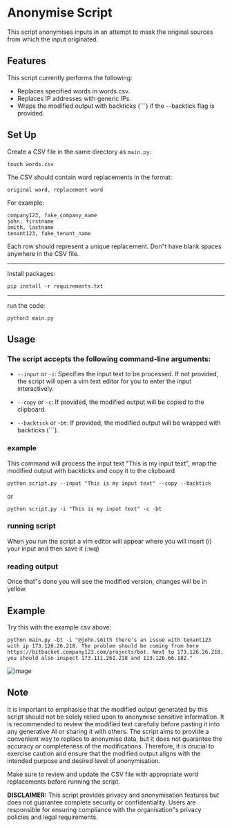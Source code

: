 # Anonymise Script

This script anonymises inputs in an attempt to mask the original sources from which the input originated.

## Features

This script currently performs the following:

- Replaces specified words in words.csv.
- Replaces IP addresses with generic IPs.
- Wraps the modified output with backticks (```) if the --backtick flag is provided.

## Set Up
Create a CSV file in the same directory as `main.py`:

```
touch words.csv
```

The CSV should contain word replacements in the format:

```csv
original word, replacement word
```

For example:

```csv
company123, fake_company_name
john, firstname
smith, lastname
tenant123, fake_tenant_name
```
 
Each row should represent a unique replacement. Don"t have blank spaces anywhere in the CSV file.

<hr>

Install packages:

```
pip install -r requirements.txt
```
<hr>

run the code:

```
python3 main.py
```

## Usage

### The script accepts the following command-line arguments:
- `--input` or `-i`: 
Specifies the input text to be processed. If not provided, the script will open a vim text editor for you to enter the input interactively.

- `--copy` or `-c`: 
If provided, the modified output will be copied to the clipboard.

- `--backtick` or -`bt`: 
If provided, the modified output will be wrapped with backticks (```).

### example
This command will process the input text "This is my input text", wrap the modified output with backticks and copy it to the clipboard

```
python script.py --input "This is my input text" --copy --backtick
```
or
```
python script.py -i "This is my input text" -c -bt
```

### running script
When you run the script a vim editor will appear where you will insert (i) your input and then save it (:wq)

### reading output
Once that"s done you will see the modified version, changes will be in yellow.

## Example

Try this with the example csv above:
```
python main.py -bt -i "@john.smith there's an issue with tenant123 with ip 173.126.26.218. The problem should be coming from here https://bitbucket.company123.com/projects/bot. Next to 173.126.26.218, you should also inspect 173.111.261.218 and 113.126.66.182."
```

![image](https://github.com/ronan-s1/Anonymise-Script/assets/85257187/f9c85dc5-7458-4a7b-b45a-e87bd0384e96)

## Note

It is important to emphasise that the modified output generated by this script should not be solely relied upon to anonymise sensitive information. It is recommended to review the modified text carefully before pasting it into any generative AI or sharing it with others. The script aims to provide a convenient way to replace to anonymise data, but it does not guarantee the accuracy or completeness of the modifications. Therefore, it is crucial to exercise caution and ensure that the modified output aligns with the intended purpose and desired level of anonymisation.

Make sure to review and update the CSV file with appropriate word replacements before running the script.

**DISCLAIMER:** This script provides privacy and anonymisation features but does not guarantee complete security or confidentiality. Users are responsible for ensuring compliance with the organisation"s privacy policies and legal requirements.

